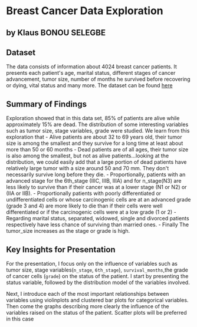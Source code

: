 # Breast Cancer Data Exploration
## by Klaus BONOU SELEGBE


## Dataset
The data consists of information about 4024 breast cancer patients. It presents each patient's age, marital status, different stages of cancer advancement, tumor size, number of months he survived before recovering or dying, vital status and many more. The dataset can be found [here](https://www.kaggle.com/datasets/reihanenamdari/breast-cancer)

## Summary of Findings

Exploration showed that in this data set, 85% of patients are alive while approximately 15% are dead.
The distribution of some interesting variables such as tumor size, stage variables, grade were studied.
We learn from this exploration that
    - Alive patients are about 32 to 69 years old, their tumor size is among the smallest and they survive for a long time at least about more than 50 or 60 months
    - Dead patients are of all ages, their tumor size is also among the smallest, but not as alive patients...looking at the distribution, we could easily add that a large portion of dead patients have relatively large tumor with a size around 50 and 70 mm. They don't necessarily survive long before they die.
    - Proportionally, patients with an advanced stage for the 6th_stage (IIIC, IIIB, IIIA) and for n_stage(N3) are less likely to survive than if their cancer was at a lower stage (N1 or N2) or (IIA or IIB).
    - Proportionally patients with poorly differentiated or undifferentiated cells or whose carcinogenic cells are at an advanced grade (grade 3 and 4) are more likely to die than if their cells were well differentiated or if the carcinogenic cells were at a low grade (1 or 2)
    - Regarding marital status, separated, widowed, single and divorced patients respectively have less chance of surviving than married ones.
    - Finally The tumor_size increases as the stage or grade is high.

## Key Insights for Presentation

For the presentation, I focus only on the influence of variables such as tumor size, stage variables(`n_stage`, `6th_stage`), `survival_months`,the grade of cancer cells (`grade`) on the status of the patient. I start by presenting the status variable, followed by the distribution model of the variables involved.

Next, I introduce each of the most important relationships between variables using  violinplots and clustered bar plots for categorical variables. Then come the graphs describing more clearly the influence of the variables raised on the status of the patient. Scatter plots will be preferred in this case
